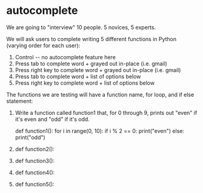 # autocomplete

We are going to "interview" 10 people. 5 novices, 5 experts. 

We will ask users to complete writing 5 different functions in Python (varying order for each user):
  1. Control -- no autocomplete feature here
  2. Press tab to complete word + grayed out in-place (i.e. gmail)
  3. Press right key to complete word + grayed out in-place (i.e. gmail)
  4. Press tab to complete word + list of options below
  5. Press right key to complete word + list of options below
  
The functions we are testing will have a function name, for loop, and if else statement: 
  1. Write a function called function1 that, for 0 through 9, prints out "even" if it's even and "odd" if it's odd. 
     
     	def function1():
    		for i in range(0, 10):
			if i % 2 == 0:
				print("even")
			else:
				print("odd")
            
            
  2. def function2():
  
  3. def function3():
  
  4. def function4():
  
  5. def function5():
